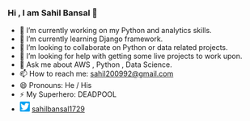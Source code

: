 ### Hi , I am Sahil Bansal 👋


- 🔭 I’m currently working on my Python and analytics skills.
- 🌱 I’m currently learning Django framework.
- 👯 I’m looking to collaborate on Python or data related projects.
- 🤔 I’m looking for help with getting some live projects to work upon.
- 💬 Ask me about AWS , Python , Data Science.
- 📫 How to reach me: sahil200992@gmail.com
- 😄 Pronouns: He / His
- ⚡ My Superhero: DEADPOOL
- <img src="/twitter-logo.jpg" width="20" height="20"> [sahilbansal1729](https://twitter.com/sahilbansal1729)

